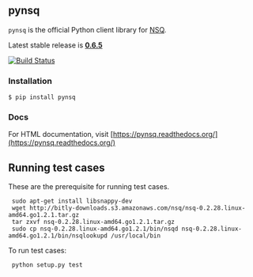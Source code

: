 ## pynsq

`pynsq` is the official Python client library for [NSQ][nsq].

Latest stable release is **[0.6.5][latest_stable]**

[![Build Status](https://secure.travis-ci.org/bitly/pynsq.png)](http://travis-ci.org/bitly/pynsq)

### Installation

    $ pip install pynsq

### Docs

For HTML documentation, visit [https://pynsq.readthedocs.org/](https://pynsq.readthedocs.org/)

[latest_stable]: https://pypi.python.org/pypi?:action=display&name=pynsq&version=0.6.5
[nsq]: https://github.com/bitly/nsq

## Running test cases

These are the prerequisite for running test cases.

     sudo apt-get install libsnappy-dev
     wget http://bitly-downloads.s3.amazonaws.com/nsq/nsq-0.2.28.linux-amd64.go1.2.1.tar.gz
     tar zxvf nsq-0.2.28.linux-amd64.go1.2.1.tar.gz
     sudo cp nsq-0.2.28.linux-amd64.go1.2.1/bin/nsqd nsq-0.2.28.linux-amd64.go1.2.1/bin/nsqlookupd /usr/local/bin

To run test cases:

     python setup.py test

